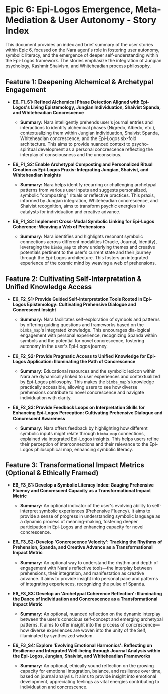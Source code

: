 # Epic 6: Epi-Logos Emergence, Meta-Mediation & User Autonomy - Story Index

This document provides an index and brief summary of the user stories within Epic 6, focused on the Nara agent's role in fostering user autonomy, symbolic literacy, and the emergence of deeper self-understanding within the Epi-Logos framework. The stories emphasize the integration of Jungian psychology, Kashmir Shaivism, and Whiteheadian process philosophy.

## Feature 1: Deepening Alchemical & Archetypal Engagement

*   **E6_F1_S1: Refined Alchemical Phase Detection Aligned with Epi-Logos's Living Epistemology, Jungian Individuation, Shaivist Spanda, and Whiteheadian Concrescence**
    *   **Summary:** Nara intelligently prehends user's journal entries and interactions to identify alchemical phases (Nigredo, Albedo, etc.), contextualizing them within Jungian individuation, Shaivist Spanda, Whiteheadian concrescence, and the Epi-Logos six-fold architecture. This aims to provide nuanced context to psycho-spiritual development as a personal concrescence reflecting the interplay of consciousness and the unconscious.

*   **E6_F1_S2: Enable Archetypal Composting and Personalized Ritual Creation as Epi-Logos Praxis: Integrating Jungian, Shaivist, and Whiteheadian Insights**
    *   **Summary:** Nara helps identify recurring or challenging archetypal patterns from various user inputs and suggests personalized, symbolic "composting" rituals or reflective practices. This praxis, informed by Jungian integration, Whiteheadian concrescence, and Shaivist recognition, aims to transform psychic energies into catalysts for individuation and creative advance.

*   **E6_F1_S3: Implement Cross-Modal Symbolic Linking for Epi-Logos Coherence: Weaving a Web of Prehensions**
    *   **Summary:** Nara identifies and highlights resonant symbolic connections across different modalities (Oracle, Journal, Identity), leveraging the `bimba_map` to show underlying themes and creative potentials pertinent to the user's current state and their journey through the Epi-Logos architecture. This fosters an integrated experience of the cosmic mind by weaving a web of prehensions.

## Feature 2: Cultivating Self-Interpretation & Unified Knowledge Access

*   **E6_F2_S1: Provide Guided Self-Interpretation Tools Rooted in Epi-Logos Epistemology: Cultivating Prehensive Dialogue and Concrescent Insight**
    *   **Summary:** Nara facilitates self-exploration of symbols and patterns by offering guiding questions and frameworks based on the `bimba_map`'s integrated knowledge. This encourages dia-logical engagement with personal experience, recognizing Spanda within symbols and the potential for novel concrescence, fostering autonomy in the user's Epi-Logos journey.

*   **E6_F2_S2: Provide Pragmatic Access to Unified Knowledge for Epi-Logos Application: Illuminating the Path of Concrescence**
    *   **Summary:** Educational resources and the symbolic lexicon within Nara are dynamically linked to user experiences and contextualized by Epi-Logos philosophy. This makes the `bimba_map`'s knowledge practically accessible, allowing users to see how diverse prehensions contribute to novel concrescence and navigate individuation with clarity.

*   **E6_F2_S3: Provide Feedback Loops on Interpretation Skills for Enhancing Epi-Logos Perception: Cultivating Prehensive Dialogue and Concrescent Awareness**
    *   **Summary:** Nara offers feedback by highlighting how different symbolic inputs might relate through `bimba_map` connections, explained via integrated Epi-Logos insights. This helps users refine their perception of interconnections and their relevance to the Epi-Logos philosophical map, enhancing symbolic literacy.

## Feature 3: Transformational Impact Metrics (Optional & Ethically Framed)

*   **E6_F3_S1: Develop a Symbolic Literacy Index: Gauging Prehensive Fluency and Concrescent Capacity as a Transformational Impact Metric**
    *   **Summary:** An optional indicator of the user's evolving ability to self-interpret symbolic experiences (Prehensive Fluency). It aims to provide a sense of progress in understanding symbolic language as a dynamic process of meaning-making, fostering deeper participation in Epi-Logos and enhancing capacity for novel concrescence.

*   **E6_F3_S2: Develop 'Concrescence Velocity': Tracking the Rhythms of Prehension, Spanda, and Creative Advance as a Transformational Impact Metric**
    *   **Summary:** An optional way to understand the rhythm and depth of engagement with Nara's reflective tools—the interplay between prehensions, their integration, and manifestation as creative advance. It aims to provide insight into personal pace and patterns of integrating experiences, recognizing the pulse of Spanda.

*   **E6_F3_S3: Develop an 'Archetypal Coherence Reflection': Illuminating the Dance of Individuation and Concrescence as a Transformational Impact Metric**
    *   **Summary:** An optional, nuanced reflection on the dynamic interplay between the user's conscious self-concept and emerging archetypal patterns. It aims to offer insight into the process of concrescence—how diverse experiences are woven into the unity of the Self, illuminated by synthesized wisdom.

*   **E6_F3_S4: Explore 'Evolving Emotional Harmonics': Reflecting on Resilience and Integrated Well-being through Journal Analysis within the Epi-Logos, Jungian, Shaivist, and Whiteheadian Frameworks**
    *   **Summary:** An optional, ethically sound reflection on the growing capacity for emotional integration, balance, and resilience over time, based on journal analysis. It aims to provide insight into emotional development, appreciating feelings as vital energies contributing to individuation and concrescence.